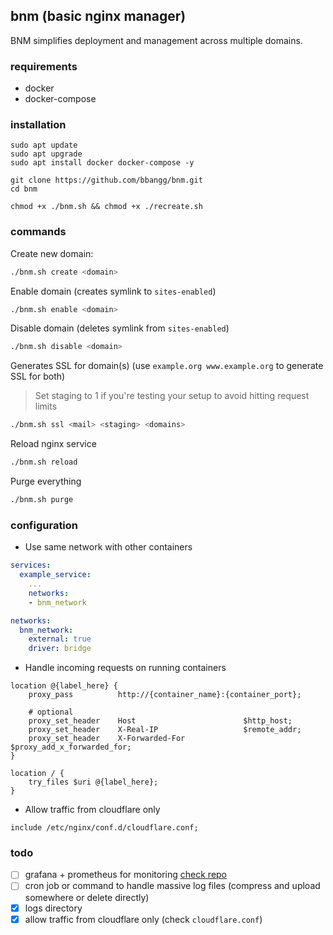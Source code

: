 ## bnm (basic nginx manager)

BNM simplifies deployment and management across multiple domains.

### requirements

- docker
- docker-compose

### installation

```
sudo apt update
sudo apt upgrade
sudo apt install docker docker-compose -y

git clone https://github.com/bbangg/bnm.git
cd bnm

chmod +x ./bnm.sh && chmod +x ./recreate.sh
```

### commands

Create new domain:
```bash
./bnm.sh create <domain>
```

Enable domain (creates symlink to `sites-enabled`)
```bash
./bnm.sh enable <domain>
```

Disable domain (deletes symlink from `sites-enabled`)
```bash
./bnm.sh disable <domain>
```

Generates SSL for domain(s) (use `example.org www.example.org` to generate SSL for both)
> Set staging to 1 if you're testing your setup to avoid hitting request limits
```bash
./bnm.sh ssl <mail> <staging> <domains>
```

Reload nginx service
```bash
./bnm.sh reload
```

Purge everything
```bash
./bnm.sh purge
```

### configuration

- Use same network with other containers

```yml
services:
  example_service:
    ...
    networks:
    - bnm_network

networks:
  bnm_network:
    external: true
    driver: bridge
```

- Handle incoming requests on running containers

```
location @{label_here} {
    proxy_pass          http://{container_name}:{container_port};

    # optional
    proxy_set_header    Host                        $http_host;
    proxy_set_header    X-Real-IP                   $remote_addr;
    proxy_set_header    X-Forwarded-For             $proxy_add_x_forwarded_for;
}

location / {
    try_files $uri @{label_here};
}
```

- Allow traffic from cloudflare only

```
include /etc/nginx/conf.d/cloudflare.conf;
```

### todo

- [ ] grafana + prometheus for monitoring [check repo](https://github.com/bbangg/grafana)
- [ ] cron job or command to handle massive log files (compress and upload somewhere or delete directly)
- [x] logs directory
- [x] allow traffic from cloudflare only (check `cloudflare.conf`)
